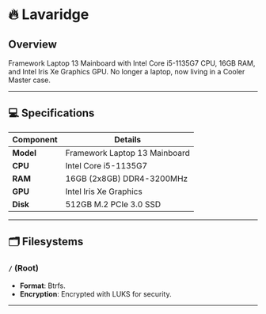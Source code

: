 # 🔥 Lavaridge

## Overview

Framework Laptop 13 Mainboard with Intel Core i5-1135G7 CPU, 16GB RAM, and Intel Iris Xe Graphics GPU. No longer a laptop, now living in a Cooler Master case.

---

## 💻 Specifications

| Component | Details                       |
| --------- | ----------------------------- |
| **Model** | Framework Laptop 13 Mainboard |
| **CPU**   | Intel Core i5-1135G7          |
| **RAM**   | 16GB (2x8GB) DDR4-3200MHz     |
| **GPU**   | Intel Iris Xe Graphics        |
| **Disk**  | 512GB M.2 PCIe 3.0 SSD        |

---

## 🗂 Filesystems

### `/` (Root)

- **Format**: Btrfs.
- **Encryption**: Encrypted with LUKS for security.

---
